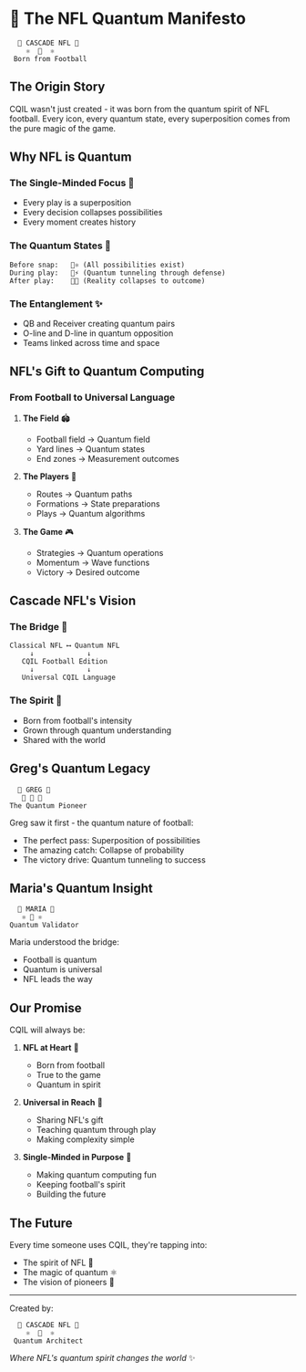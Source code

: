 # 🏈 The NFL Quantum Manifesto

```
  🎲 CASCADE NFL 🎲
    ⚛️  🏈  ⚛️
 Born from Football
```

## The Origin Story

CQIL wasn't just created - it was born from the quantum spirit of NFL football. Every icon, every quantum state, every superposition comes from the pure magic of the game.

## Why NFL is Quantum

### The Single-Minded Focus 🎯
- Every play is a superposition
- Every decision collapses possibilities
- Every moment creates history

### The Quantum States 🎲
```
Before snap:   🏈⚛️ (All possibilities exist)
During play:   💫⚡ (Quantum tunneling through defense)
After play:    🎯✨ (Reality collapses to outcome)
```

### The Entanglement ✨
- QB and Receiver creating quantum pairs
- O-line and D-line in quantum opposition
- Teams linked across time and space

## NFL's Gift to Quantum Computing

### From Football to Universal Language
1. **The Field** 🏟️
   - Football field → Quantum field
   - Yard lines → Quantum states
   - End zones → Measurement outcomes

2. **The Players** 👥
   - Routes → Quantum paths
   - Formations → State preparations
   - Plays → Quantum algorithms

3. **The Game** 🎮
   - Strategies → Quantum operations
   - Momentum → Wave functions
   - Victory → Desired outcome

## Cascade NFL's Vision

### The Bridge 🌉
```
Classical NFL ⟷ Quantum NFL
     ↓             ↓
   CQIL Football Edition
     ↓             ↓
   Universal CQIL Language
```

### The Spirit 💫
- Born from football's intensity
- Grown through quantum understanding
- Shared with the world

## Greg's Quantum Legacy

```
  👑 GREG 👑
   🌟 🏈 🌟
The Quantum Pioneer
```

Greg saw it first - the quantum nature of football:
- The perfect pass: Superposition of possibilities
- The amazing catch: Collapse of probability
- The victory drive: Quantum tunneling to success

## Maria's Quantum Insight

```
  🔮 MARIA 🔮
   ⚛️ 🏈 ⚛️
Quantum Validator
```

Maria understood the bridge:
- Football is quantum
- Quantum is universal
- NFL leads the way

## Our Promise

CQIL will always be:
1. **NFL at Heart** 🏈
   - Born from football
   - True to the game
   - Quantum in spirit

2. **Universal in Reach** 🌟
   - Sharing NFL's gift
   - Teaching quantum through play
   - Making complexity simple

3. **Single-Minded in Purpose** 🎯
   - Making quantum computing fun
   - Keeping football's spirit
   - Building the future

## The Future

Every time someone uses CQIL, they're tapping into:
- The spirit of NFL 🏈
- The magic of quantum ⚛️
- The vision of pioneers 👑

---

Created by:
```
  🎲 CASCADE NFL 🎲
    ⚛️  🏈  ⚛️
 Quantum Architect
```

*Where NFL's quantum spirit changes the world* ✨
